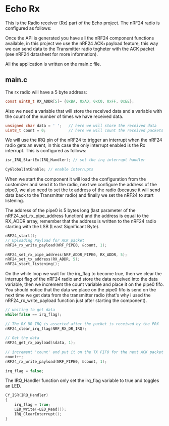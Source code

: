 # Echo Rx

This is the Radio receiver (Rx) part of the Echo project.
The nRF24 radio is configured as follows:




Once the API is generated you have all the nRF24 component functions
available, in this project we use the nRF24 ACK+payload feature, this way we can send data to the Transmitter radio togheter with the ACK packet (see nRF24 datasheet for more information).

All the application is written on the main.c file.

## main.c

The rx radio will have a 5 byte address:

```C
const uint8_t RX_ADDR[5]= {0xBA, 0xAD, 0xC0, 0xFF, 0xEE};
```

Also we need a variable that will store the received data and a variable with
the count of the number of times we have received data.
```C
unsigned char data = ' ';   // here we will store the received data
uint8_t count = 0;			// here we will count the received packets
```

We will use the IRQ pin of the nRF24 to trigger an interrupt when the nRF24
radio gets an event, in this case the only interrupt enabled is the Rx
interrupt. This is configured as follows:

```C
isr_IRQ_StartEx(IRQ_Handler); // set the irq interrupt handler
    
CyGlobalIntEnable; // enable interrupts
```

When we start the component it will load the configuration from the customizer and send it to the radio, next we configure the address of the pipe0, we also need to set the tx address of the radio (because it will send data back to the Transmitter radio) and finally we set the nRF24 to start listening.

The address of the pipe0 is 5 bytes long (last parameter of the nRF24_set_rx_pipe_address function) and the address is equal to the RX_ADDR array, remember that the address is written to the nRF24 radio starting with the LSB (Least Significant Byte).

```C
nRF24_start();
// Uploading Payload for ACK packet
nRF24_rx_write_payload(NRF_PIPE0, &count, 1);
    
nRF24_set_rx_pipe_address(NRF_ADDR_PIPE0, RX_ADDR, 5);
nRF24_set_tx_address(RX_ADDR, 5);
nRF24_start_listening();
```

On the while loop we wait for the irq_flag to become true, then we clear the interrupt flag of the nRF24 radio and store the data received into the data variable, then we increment the count variable and place it on the pipe0 fifo.
You should notice that the data we place on the pipe0 fifo is send on the next time we get data from the transmitter radio (that's why i used the nRF24_rx_write_payload function just after starting the component).

```C
// waiting to get data
while(false == irq_flag);
        
// The RX_DR IRQ is asserted after the packet is received by the PRX
nRF24_clear_irq_flag(NRF_RX_DR_IRQ);
        
// Get the data
nRF24_get_rx_payload(&data, 1);
        
// increment 'count' and put it on the TX FIFO for the next ACK packet
count++;
nRF24_rx_write_payload(NRF_PIPE0, &count, 1);
        
irq_flag = false;
```

The IRQ_Handler function only set the irq_flag variable to true and toggles an LED.
```C
CY_ISR(IRQ_Handler)
{
    irq_flag = true;
    LED_Write(~LED_Read());
    IRQ_ClearInterrupt();
}
```

